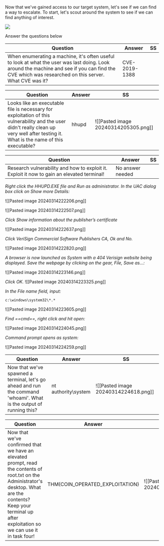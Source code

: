 Now that we've gained access to our target system, let's see if we can find a way to escalate. To start, let's scout around the system to see if we can find anything of interest.

  
  
![](https://i.imgur.com/V9vvTIY.jpg)

Answer the questions below

| Question                                                                                                                                                                                             | Answer        | SS  |
| ---------------------------------------------------------------------------------------------------------------------------------------------------------------------------------------------------- | ------------- | --- |
| When enumerating a machine, it's often useful to look at what the user was last doing. Look around the machine and see if you can find the CVE which was researched on this server. What CVE was it? | CVE-2019-1388 |     |


| Question                                                                                                                                                                               | Answer | SS                                   |
| -------------------------------------------------------------------------------------------------------------------------------------------------------------------------------------- | ------ | ------------------------------------ |
| Looks like an executable file is necessary for exploitation of this vulnerability and the user didn't really clean up very well after testing it. What is the name of this executable? | hhupd  | ![[Pasted image 20240314205305.png]] |


| Question                                                                                   | Answer           | SS  |
| ------------------------------------------------------------------------------------------ | ---------------- | --- |
| Research vulnerability and how to exploit it. Exploit it now to gain an elevated terminal! | No answer needed |     |

*Right click the HHUPD.EXE file and Run as administrator. In the UAC dialog box click on Show more Details:*

![[Pasted image 20240314222206.png]]

![[Pasted image 20240314222507.png]]

*Click Show information about the publisher’s certificate*

![[Pasted image 20240314222637.png]]

*Click VeriSign Commercial Software Publishers CA, Ok and No.*

![[Pasted image 20240314222820.png]]

*A browser is now launched as System with a 404 Verisign website being displayed. Save the webpage by clicking on the gear, File, Save as…:*

![[Pasted image 20240314223146.png]]

*Click OK.*
![[Pasted image 20240314223325.png]]

*In the File name field, input:*
```
c:\windows\system32\*.*
```

![[Pasted image 20240314223605.png]]

*Find ==cmd==, right click and hit open:*

![[Pasted image 20240314224045.png]]

*Command prompt opens as system:*

![[Pasted image 20240314224259.png]]


| Question                                                                                                            | Answer              | SS                                   |
| ------------------------------------------------------------------------------------------------------------------- | ------------------- | ------------------------------------ |
| Now that we've spawned a terminal, let's go ahead and run the command 'whoami'. What is the output of running this? | nt authority\system | ![[Pasted image 20240314224618.png]] |



| Question                                                                                                                                                                                                               | Answer                          | SS                                   |
| ---------------------------------------------------------------------------------------------------------------------------------------------------------------------------------------------------------------------- | ------------------------------- | ------------------------------------ |
| Now that we've confirmed that we have an elevated prompt, read the contents of root.txt on the Administrator's desktop. What are the contents? Keep your terminal up after exploitation so we can use it in task four! | THM{COIN_OPERATED_EXPLOITATION} | ![[Pasted image 20240314224845.png]] |
